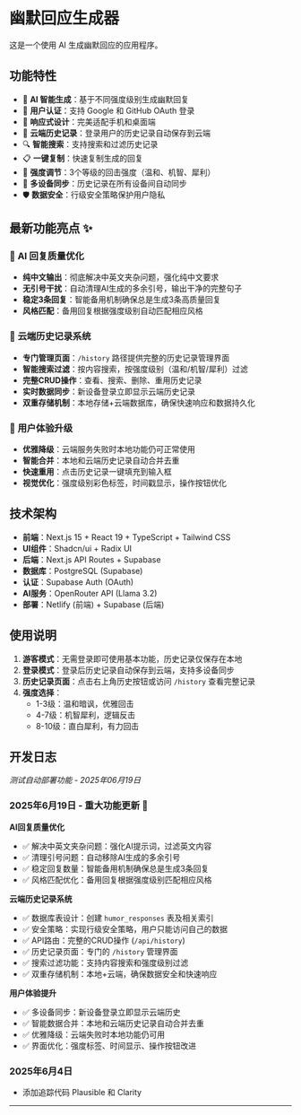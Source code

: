 # 幽默回应生成器

这是一个使用 AI 生成幽默回应的应用程序。

## 功能特性

- 🤖 **AI 智能生成**：基于不同强度级别生成幽默回复
- 🔐 **用户认证**：支持 Google 和 GitHub OAuth 登录
- 📱 **响应式设计**：完美适配手机和桌面端
- 💾 **云端历史记录**：登录用户的历史记录自动保存到云端
- 🔍 **智能搜索**：支持搜索和过滤历史记录
- 📋 **一键复制**：快速复制生成的回复
- 🎯 **强度调节**：3个等级的回击强度（温和、机智、犀利）
- 🔄 **多设备同步**：历史记录在所有设备间自动同步
- 🛡️ **数据安全**：行级安全策略保护用户隐私

## 最新功能亮点 ✨

### 🎯 **AI 回复质量优化**
- **纯中文输出**：彻底解决中英文夹杂问题，强化纯中文要求
- **无引号干扰**：自动清理AI生成的多余引号，输出干净的完整句子
- **稳定3条回复**：智能备用机制确保总是生成3条高质量回复
- **风格匹配**：备用回复根据强度级别自动匹配相应风格

### 🚀 **云端历史记录系统**
- **专门管理页面**：`/history` 路径提供完整的历史记录管理界面
- **智能搜索过滤**：按内容搜索，按强度级别（温和/机智/犀利）过滤
- **完整CRUD操作**：查看、搜索、删除、重用历史记录
- **实时数据同步**：新设备登录立即显示云端历史记录
- **双重存储机制**：本地存储+云端数据库，确保快速响应和数据持久化

### 🎨 **用户体验升级**
- **优雅降级**：云端服务失败时本地功能仍可正常使用
- **智能合并**：本地和云端历史记录自动合并去重
- **快速重用**：点击历史记录一键填充到输入框
- **视觉优化**：强度级别彩色标签，时间戳显示，操作按钮优化

## 技术架构

- **前端**：Next.js 15 + React 19 + TypeScript + Tailwind CSS
- **UI组件**：Shadcn/ui + Radix UI
- **后端**：Next.js API Routes + Supabase
- **数据库**：PostgreSQL (Supabase)
- **认证**：Supabase Auth (OAuth)
- **AI服务**：OpenRouter API (Llama 3.2)
- **部署**：Netlify (前端) + Supabase (后端)

## 使用说明

1. **游客模式**：无需登录即可使用基本功能，历史记录仅保存在本地
2. **登录模式**：登录后历史记录自动保存到云端，支持多设备同步
3. **历史记录页面**：点击右上角历史按钮或访问 `/history` 查看完整记录
4. **强度选择**：
   - 1-3级：温和暗讽，优雅回击
   - 4-7级：机智犀利，逻辑反击  
   - 8-10级：直白犀利，有力回击



## 开发日志

*测试自动部署功能 - 2025年06月19日*

### 2025年6月19日 - 重大功能更新 🎉
**AI回复质量优化**
- ✅ 解决中英文夹杂问题：强化AI提示词，过滤英文内容
- ✅ 清理引号问题：自动移除AI生成的多余引号
- ✅ 稳定回复数量：智能备用机制确保总是生成3条回复
- ✅ 风格匹配优化：备用回复根据强度级别匹配相应风格

**云端历史记录系统**
- ✅ 数据库表设计：创建 `humor_responses` 表及相关索引
- ✅ 安全策略：实现行级安全策略，用户只能访问自己的数据
- ✅ API路由：完整的CRUD操作 (`/api/history`)
- ✅ 历史记录页面：专门的 `/history` 管理界面
- ✅ 搜索过滤功能：支持内容搜索和强度级别过滤
- ✅ 双重存储机制：本地+云端，确保数据安全和快速响应

**用户体验提升**
- ✅ 多设备同步：新设备登录立即显示云端历史
- ✅ 智能数据合并：本地和云端历史记录自动合并去重
- ✅ 优雅降级：云端失败时本地功能仍可用
- ✅ 界面优化：强度标签、时间显示、操作按钮改进

### 2025年6月4日
- 添加追踪代码 Plausible 和 Clarity


---




